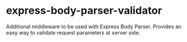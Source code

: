 # express-body-parser-validator
Additional middleware to be used with Express Body Parser. Provides an easy way to validate request parameters at server side.
